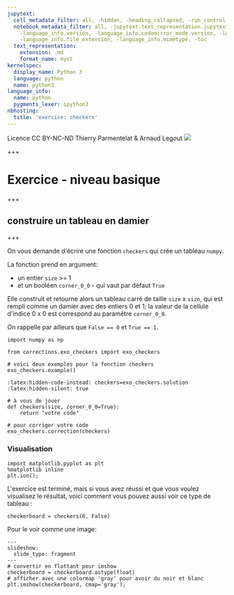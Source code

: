 ```yaml
---
jupytext:
  cell_metadata_filter: all, -hidden, -heading_collapsed, -run_control, -trusted
  notebook_metadata_filter: all, -jupytext.text_representation.jupytext_version, -jupytext.text_representation.format_version,
    -language_info.version, -language_info.codemirror_mode.version, -language_info.codemirror_mode,
    -language_info.file_extension, -language_info.mimetype, -toc
  text_representation:
    extension: .md
    format_name: myst
kernelspec:
  display_name: Python 3
  language: python
  name: python3
language_info:
  name: python
  pygments_lexer: ipython3
nbhosting:
  title: 'exercice: checkers'
---
```


<div class="licence">
<span>Licence CC BY-NC-ND</span>
<span>Thierry Parmentelat &amp; Arnaud Legout</span>
<span><img src="media/both-logos-small-alpha.png" /></span>
</div>

+++

# Exercice - niveau basique

+++

## construire un tableau en damier

+++

On vous demande d'écrire une fonction `checkers` qui crée un tableau `numpy`.

La fonction prend en argument:

* un entier `size` >= 1
* et un booléen `corner_0_0` - qui vaut par défaut `True`

Elle construit et retourne alors un tableau carré de taille `size` x `size`, qui est rempli comme un damier avec des entiers 0 et 1; la valeur de la cellule d'indice 0 x 0 est correspond au paramètre `corner_0_0`.

On rappelle par ailleurs que `False == 0` et `True == 1`.

```{code-cell} ipython3
import numpy as np

from corrections.exo_checkers import exo_checkers

# voici deux exemples pour la fonction checkers
exo_checkers.example()
```

```{code-cell} ipython3
:latex:hidden-code-instead: checkers=exo_checkers.solution
:latex:hidden-silent: true

# à vous de jouer
def checkers(size, corner_0_0=True):
    return "votre code"
```

```{code-cell} ipython3
# pour corriger votre code
exo_checkers.correction(checkers)
```

### Visualisation

```{code-cell} ipython3
import matplotlib.pyplot as plt
%matplotlib inline
plt.ion();
```

L'exercice est terminé, mais si vous avez réussi et que vous voulez visualisez le résultat, voici comment vous pouvez aussi voir ce type de tableau :

```{code-cell} ipython3
checkerboard = checkers(8, False)
```

Pour le voir comme une image:

```{code-cell} ipython3
---
slideshow:
  slide_type: fragment
---
# convertir en flottant pour imshow
checkerboard = checkerboard.astype(float)
# afficher avec une colormap 'gray' pour avoir du noir et blanc
plt.imshow(checkerboard, cmap='gray');
```
